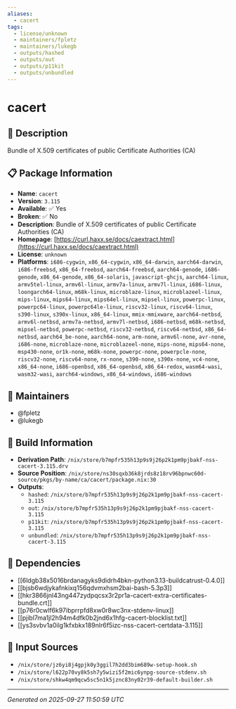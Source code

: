 ```yaml
---
aliases:
  - cacert
tags:
  - license/unknown
  - maintainers/fpletz
  - maintainers/lukegb
  - outputs/hashed
  - outputs/out
  - outputs/p11kit
  - outputs/unbundled
---
```


# cacert

## 📝 Description

Bundle of X.509 certificates of public Certificate Authorities (CA)

## 📋 Package Information

- **Name**: `cacert`
- **Version**: `3.115`
- **Available**: ✅ Yes
- **Broken**: ✅ No
- **Description**: Bundle of X.509 certificates of public Certificate Authorities (CA)
- **Homepage**: [https://curl.haxx.se/docs/caextract.html](https://curl.haxx.se/docs/caextract.html)
- **License**: `unknown`
- **Platforms**: `i686-cygwin`, `x86_64-cygwin`, `x86_64-darwin`, `aarch64-darwin`, `i686-freebsd`, `x86_64-freebsd`, `aarch64-freebsd`, `aarch64-genode`, `i686-genode`, `x86_64-genode`, `x86_64-solaris`, `javascript-ghcjs`, `aarch64-linux`, `armv5tel-linux`, `armv6l-linux`, `armv7a-linux`, `armv7l-linux`, `i686-linux`, `loongarch64-linux`, `m68k-linux`, `microblaze-linux`, `microblazeel-linux`, `mips-linux`, `mips64-linux`, `mips64el-linux`, `mipsel-linux`, `powerpc-linux`, `powerpc64-linux`, `powerpc64le-linux`, `riscv32-linux`, `riscv64-linux`, `s390-linux`, `s390x-linux`, `x86_64-linux`, `mmix-mmixware`, `aarch64-netbsd`, `armv6l-netbsd`, `armv7a-netbsd`, `armv7l-netbsd`, `i686-netbsd`, `m68k-netbsd`, `mipsel-netbsd`, `powerpc-netbsd`, `riscv32-netbsd`, `riscv64-netbsd`, `x86_64-netbsd`, `aarch64_be-none`, `aarch64-none`, `arm-none`, `armv6l-none`, `avr-none`, `i686-none`, `microblaze-none`, `microblazeel-none`, `mips-none`, `mips64-none`, `msp430-none`, `or1k-none`, `m68k-none`, `powerpc-none`, `powerpcle-none`, `riscv32-none`, `riscv64-none`, `rx-none`, `s390-none`, `s390x-none`, `vc4-none`, `x86_64-none`, `i686-openbsd`, `x86_64-openbsd`, `x86_64-redox`, `wasm64-wasi`, `wasm32-wasi`, `aarch64-windows`, `x86_64-windows`, `i686-windows`
## 👥 Maintainers

- @fpletz
- @lukegb


## 🔧 Build Information

- **Derivation Path**: `/nix/store/b7mpfr535h13p9s9j26p2k1pm9pjbakf-nss-cacert-3.115.drv`
- **Source Position**: `/nix/store/ns30sqxb36k8jrds8z18rv96bpnwc60d-source/pkgs/by-name/ca/cacert/package.nix:30`
- **Outputs**:
  - `hashed`:  `/nix/store/b7mpfr535h13p9s9j26p2k1pm9pjbakf-nss-cacert-3.115`
  - `out`:  `/nix/store/b7mpfr535h13p9s9j26p2k1pm9pjbakf-nss-cacert-3.115`
  - `p11kit`:  `/nix/store/b7mpfr535h13p9s9j26p2k1pm9pjbakf-nss-cacert-3.115`
  - `unbundled`:  `/nix/store/b7mpfr535h13p9s9j26p2k1pm9pjbakf-nss-cacert-3.115`

## 🔗 Dependencies

- [[6ldgb38x5016brdanagyks9didrh4bkn-python3.13-buildcatrust-0.4.0]]
- [[bjsb6wdjykafnkixq156qdvmxhsm2bai-bash-5.3p3]]
- [[hkr3866jnl43ng447zydpqcsx3r2pr1a-cacert-extra-certificates-bundle.crt]]
- [[p76r0cwlf6k97ibprrpfd8xw0r8wc3nx-stdenv-linux]]
- [[pjibl7ma1jl2h94m4dfk0b2jnd6x1hfg-cacert-blocklist.txt]]
- [[ys3svbv1a0ilg1kfxbkx189nlr6f5izc-nss-cacert-certdata-3.115]]

## 📁 Input Sources

- `/nix/store/jz6yi8j4gpjk0y3ggil7h2dd3bim689w-setup-hook.sh`
- `/nix/store/l622p70vy8k5sh7y5wizi5f2mic6ynpg-source-stdenv.sh`
- `/nix/store/shkw4qm9qcw5sc5n1k5jznc83ny02r39-default-builder.sh`

---
*Generated on 2025-09-27 11:50:59 UTC*

